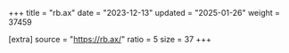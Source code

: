 +++
title = "rb.ax"
date = "2023-12-13"
updated = "2025-01-26"
weight = 37459

[extra]
source = "https://rb.ax/"
ratio = 5
size = 37
+++
